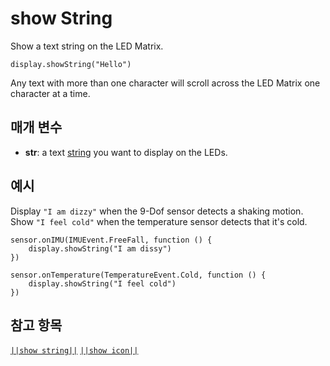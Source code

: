# show String

Show a text string on the LED Matrix.

```sig
display.showString("Hello")
```

Any text with more than one character will scroll across the LED Matrix one character at a time.

## 매개 변수

* **str**: a text [string](/types/string) you want to display on the LEDs.

## 예시

Display `"I am dizzy"` when the 9-Dof sensor detects a shaking motion. Show `"I feel cold"` when the temperature sensor detects that it's cold.

```blocks
sensor.onIMU(IMUEvent.FreeFall, function () {
    display.showString("I am dissy")
})

sensor.onTemperature(TemperatureEvent.Cold, function () {
    display.showString("I feel cold")
})
```

## 참고 항목

[`||show string||`](/reference/display/show-string) [`||show icon||`](/reference/display/show-icon)